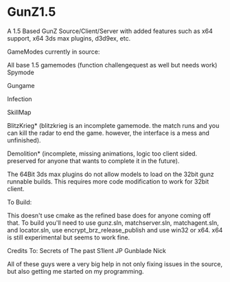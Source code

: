 # GunZ1.5
A 1.5 Based GunZ Source/Client/Server with added features such as x64 support, x64 3ds max plugins, d3d9ex, etc.

GameModes currently in source:

All base 1.5 gamemodes (function challengequest as well but needs work)
Spymode

Gungame

Infection

SkillMap

BlitzKrieg* (blitzkrieg is an incomplete gamemode. the match runs and you can kill the radar to end the game. however, the interface is a mess and unfinished).

Demolition* (incomplete, missing animations, logic too client sided. preserved for anyone that wants to complete it in the future).

The 64Bit 3ds max plugins do not allow models to load on the 32bit gunz runnable builds. This requires more code modification to work for 32bit client.

To Build:

This doesn't use cmake as the refined base does for anyone coming off that. To build you'll need to use gunz.sln, matchserver.sln, matchagent.sln, and locator.sln, use encrypt_brz_release_publish and use win32 or x64. x64 is still experimental but seems to work fine.


Credits To:
Secrets of The past
S1lent
JP
Gunblade
Nick

All of these guys were a very big help in not only fixing issues in the source, but also getting me started on my programming.
